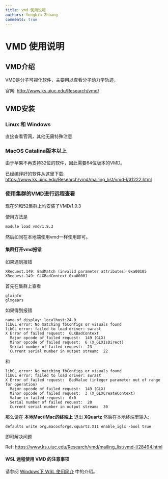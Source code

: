 ```yaml
---
title: vmd 使用说明 
authors: Yongbin Zhuang
comments: true
---
```


# VMD 使用说明

## VMD介绍

VMD是分子可视化软件，主要用以查看分子动力学轨迹，

官网: http://www.ks.uiuc.edu/Research/vmd/

## VMD安装

### Linux 和 Windows

直接查看官网，其他无需特殊注意

### MacOS Catalina版本以上

由于苹果不再支持32位的软件，因此需要64位版本的VMD。

已经编译好的软件从这里下载: https://www.ks.uiuc.edu/Research/vmd/mailing_list/vmd-l/31222.html



### 使用集群的VMD进行远程查看

现在51和52集群上均安装了VMD/1.9.3

使用方法是

```bash
module load vmd/1.9.3
```

然后如同在本地端使用vmd一样使用即可。

#### 集群打开vmd报错

如果遇到报错

```
XRequest.149: BadMatch (invalid parameter attributes) 0xa00105
XRequest.149: GLXBadContext 0xa00001
```

首先在集群上查看

```
glxinfo
glxgears
```

如果得到报错

```
name of display: localhost:24.0
libGL error: No matching fbConfigs or visuals found
libGL error: failed to load driver: swrast
X Error of failed request:  GLXBadContext
  Major opcode of failed request:  149 (GLX)
  Minor opcode of failed request:  6 (X_GLXIsDirect)
  Serial number of failed request:  23
  Current serial number in output stream:  22
```

和

```
libGL error: No matching fbConfigs or visuals found
libGL error: failed to load driver: swrast
X Error of failed request:  BadValue (integer parameter out of range for operation)
  Major opcode of failed request:  149 (GLX)
  Minor opcode of failed request:  3 (X_GLXCreateContext)
  Value in failed request:  0x0
  Serial number of failed request:  28
  Current serial number in output stream:  30
```

那么请在 **本地Mac/iMac的终端上** 退出 **XQuartz** 然后在本地终端里输入:

```
defaults write org.macosforge.xquartz.X11 enable_iglx -bool true 
```

即可解决问题

Ref: https://www.ks.uiuc.edu/Research/vmd/mailing_list/vmd-l/28494.html

#### WSL 远程使用 VMD 的注意事项

请参阅 [Windows下 WSL 使用简介](../cluster_usage/wsl_usage.md#vmd) 中的介绍。

